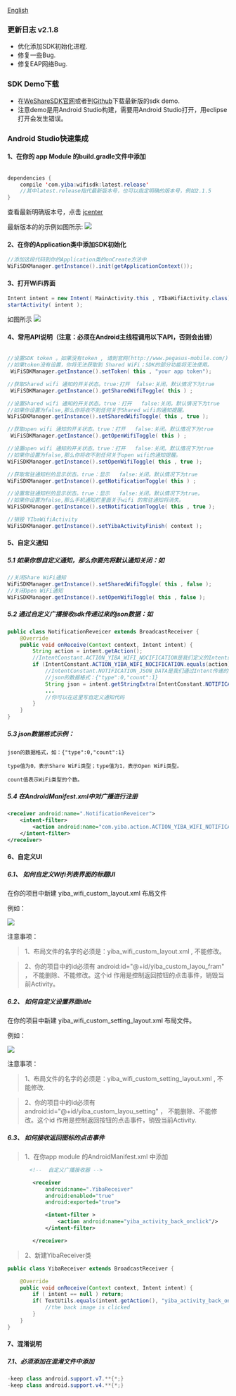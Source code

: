 [English](README_en.md)


### 更新日志 v2.1.8
  - 优化添加SDK初始化进程.
  - 修复一些Bug.
  - 修复EAP网络Bug.

### SDK Demo下载



 - 在[WeShareSDK官网](http://www.pegasus-mobile.com/index_en.html)或者到[Github](https://github.com/yibawifi/wifisdk)下载最新版的sdk demo.
 - 注意demo是用Android Studio构建，需要用Android Studio打开，用eclipse打开会发生错误。



### Android Studio快速集成

#### 1、在你的 app Module 的build.gradle文件中添加
```java

dependencies {
    compile 'com.yiba:wifisdk:latest.release'
    //其中latest.release指代最新版本号，也可以指定明确的版本号，例如2.1.5
}

```
查看最新明确版本号，点击 [jcenter](http://jcenter.bintray.com/com/yiba/wifisdk/)

最新版本的的示例如图所示:
![](/app/img/pic2.png)


#### 2、在你的Application类中添加SDK初始化
```java
//添加这段代码到你的Application类的onCreate方法中
WiFiSDKManager.getInstance().init(getApplicationContext());
```

#### 3、打开WiFi界面
```java
Intent intent = new Intent( MainActivity.this , YIbaWifiActivity.class) ;
startActivity( intent );
```
如图所示
![](/app/img/pic3.png)


#### 4、常用API说明（注意：必须在Android主线程调用以下API，否则会出错）
```java

//设置SDK token 。如果没有token , 请到官网(http://www.pegasus-mobile.com/)获取。
//如果token没有设置，你将无法获取到 Shared WiFi；SDK的部分功能将无法使用。
 WiFiSDKManager.getInstance().setToken( this , "your app token");

//获取Shared wifi 通知的开关状态。true:打开  false:关闭。默认情况下为true
 WiFiSDKManager.getInstance().getSharedWifiToggle( this ) ;

//设置Shared wifi 通知的开关状态。true：打开   false:关闭。默认情况下为true
//如果你设置为false,那么你将收不到任何关于Shared wifi的通知提醒。
WiFiSDKManager.getInstance().setSharedWifiToggle( this , true );

//获取open wifi 通知的开关状态。true：打开   false:关闭。默认情况下为true
 WiFiSDKManager.getInstance().getOpenWifiToggle( this ) ;

//设置open wifi 通知的开关状态。true：打开   false:关闭。默认情况下为true
//如果你设置为false,那么你将收不到任何关于open wifi的通知提醒。
WiFiSDKManager.getInstance().setOpenWifiToggle( this , true );

//获取常驻通知栏的显示状态。true：显示   false:关闭。默认情况下为true
WiFiSDKManager.getInstance().getNotificationToggle( this ) ;

//设置常驻通知栏的显示状态。true：显示   false:关闭。默认情况下为true。
//如果你设置为false,那么手机通知栏里面关于wifi 的常驻通知将消失。
WiFiSDKManager.getInstance().setNotificationToggle( this , true );

//销毁 YIbaWifiActivity
WiFiSDKManager.getInstance().setYibaActivityFinish( context );

```

#### 5、自定义通知

##### 5.1 如果你想自定义通知，那么你要先将默认通知关闭：如

```java
//关闭Share WiFi通知
WiFiSDKManager.getInstance().setSharedWifiToggle( this , false );
//关闭Open WiFi通知
WiFiSDKManager.getInstance().setOpenWifiToggle( this , false );
```

##### 5.2 通过自定义广播接收sdk传递过来的json数据：如
```java
public class NotificationReveicer extends BroadcastReceiver {
    @Override
    public void onReceive(Context context, Intent intent) {
        String action = intent.getAction();
        //IntentConstant.ACTION_YIBA_WIFI_NOCIFICATION是我们定义的Intent的action的值
        if (IntentConstant.ACTION_YIBA_WIFI_NOCIFICATION.equals(action)) {
            //IntentConstant.NOTIFICATION_JSON_DATA是我们通过Intent传递的数据，数据是json
            //json的数据格式：{"type":0,"count":1}
            String json = intent.getStringExtra(IntentConstant.NOTIFICATION_JSON_DATA);
            ...
            //你可以在这里写自定义通知代码
        }
    }
}
```

##### 5.3 json数据格式示例：
```
json的数据格式，如：{"type":0,"count":1}

type值为0，表示Share WiFi类型；type值为1，表示Open WiFi类型。

count值表示WiFi类型的个数。
```

##### 5.4 在AndroidManifest.xml中对广播进行注册
```xml
<receiver android:name=".NotificationReveicer">
    <intent-filter>
        <action android:name="com.yiba.action.ACTION_YIBA_WIFI_NOTIFICATION"/>
    </intent-filter>
</receiver>
```



#### 6、自定义UI
##### 6.1、 如何自定义Wifi列表界面的标题UI
在你的项目中新建 yiba_wifi_custom_layout.xml 布局文件

例如：

![](/app/img/pic1.png)

注意事项：

>1、布局文件的名字的必须是：yiba_wifi_custom_layout.xml , 不能修改。

>2、你的项目中的id必须有 android:id="@+id/yiba_custom_layou_fram" ， 不能删除、不能修改。这个id 作用是控制返回按钮的点击事件，销毁当前Activity。

##### 6.2、 如何自定义设置界面title

在你的项目中新建 yiba_wifi_custom_setting_layout.xml 布局文件。

例如：

![](/app/img/pic4.png)

注意事项：

>1、布局文件的名字的必须是：yiba_wifi_custom_setting_layout.xml , 不能修改.

>2、你的项目中的id必须有 android:id="@+id/yiba_custom_layou_setting" ， 不能删除、不能修改。这个id 作用是控制返回按钮的点击事件，销毁当前Activity.


##### 6.3、 如何接收返回图标的点击事件

>1、在你app module 的AndroidManifest.xml 中添加

```xml
       <!--  自定义广播接收器 -->

        <receiver
            android:name=".YibaReceiver"
            android:enabled="true"
            android:exported="true">

            <intent-filter >
                <action android:name="yiba_activity_back_onclick"/>
            </intent-filter>

        </receiver>

```

> 2、新建YibaReceiver类

```java
public class YibaReceiver extends BroadcastReceiver {

    @Override
    public void onReceive(Context context, Intent intent) {
        if ( intent == null ) return;
        if( TextUtils.equals(intent.getAction(), "yiba_activity_back_onclick")) {
            //the back image is clicked
        }
    }
}

```


#### 7、混淆说明

##### 7.1、必须添加在混淆文件中添加
```java
-keep class android.support.v7.**{*;}
-keep class android.support.v4.**{*;}

```











